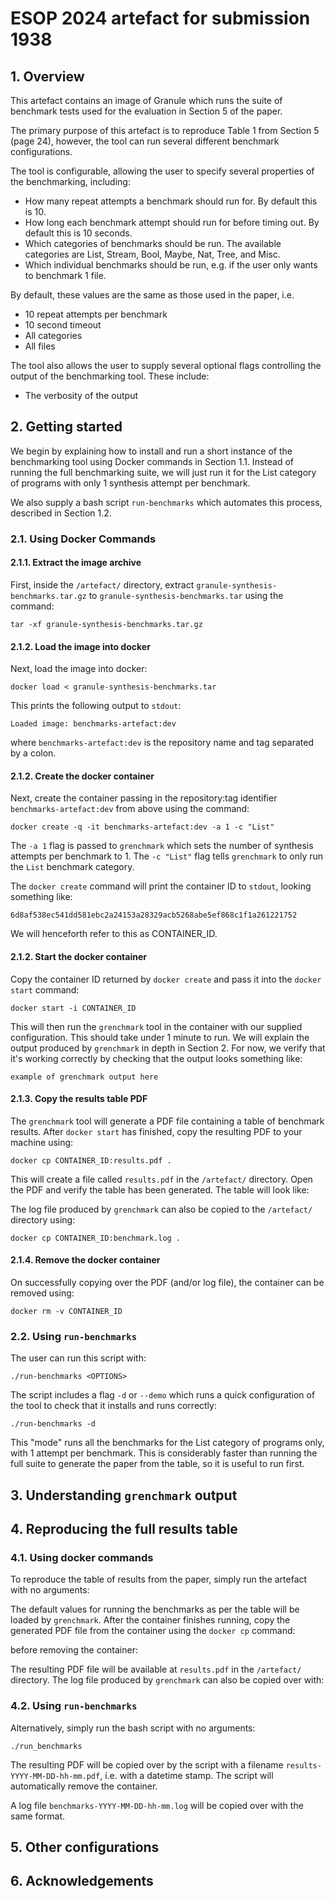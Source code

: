# ESOP 2024 artefact for submission 1938

## 1. Overview
This artefact contains an image of Granule which runs the suite of benchmark 
tests used for the evaluation in Section 5 of the paper. 

The primary purpose of this artefact is to reproduce Table 1 from Section 5 (page 24), 
however, the tool can run several different benchmark configurations. 

The tool is configurable, allowing the user to specify several properties of 
the benchmarking, including:
- How many repeat attempts a benchmark should run for. By default this is 10.
- How long each benchmark attempt should run for before timing out. By default this is 10 seconds.
- Which categories of benchmarks should be run. The available categories are List, Stream, Bool, Maybe, Nat, Tree, and Misc. 
- Which individual benchmarks should be run, e.g. if the user only wants to benchmark 1 file.

By default, these values are the same as those used in the paper, i.e. 
- 10 repeat attempts per benchmark 
- 10 second timeout 
- All categories 
- All files

The tool also allows the user to supply several optional flags controlling the output 
of the benchmarking tool. These include:

- The verbosity of the output

## 2. Getting started 

We begin by explaining how to install and run a short instance of the
benchmarking tool using Docker commands in Section 1.1. Instead of running the
full benchmarking suite, we will just run it for the List category of programs
with only 1 synthesis attempt per benchmark.

We also supply a bash script `run-benchmarks` which automates
this process, described in Section 1.2. 

### 2.1. Using Docker Commands

#### 2.1.1. Extract the image archive 
First, inside the `/artefact/` directory, extract `granule-synthesis-benchmarks.tar.gz` 
to `granule-synthesis-benchmarks.tar` using the command:

    tar -xf granule-synthesis-benchmarks.tar.gz    

#### 2.1.2. Load the image into docker
Next, load the image into docker:

    docker load < granule-synthesis-benchmarks.tar

This prints the following output to `stdout`:

    Loaded image: benchmarks-artefact:dev

where `benchmarks-artefact:dev` is the repository name and tag separated by 
a colon.

#### 2.1.2. Create the docker container 
Next, create the container passing in the repository:tag identifier
`benchmarks-artefact:dev` from above using the command:

    docker create -q -it benchmarks-artefact:dev -a 1 -c "List"

The `-a 1` flag is passed to `grenchmark` which sets the number of synthesis
attempts per benchmark to 1. The `-c "List"` flag tells `grenchmark` to only run
the `List` benchmark category.

The `docker create` command will print the container ID to `stdout`, looking
something like:

    6d8af538ec541dd581ebc2a24153a28329acb5268abe5ef868c1f1a261221752

We will henceforth refer to this as CONTAINER_ID.

#### 2.1.2. Start the docker container 
Copy the container ID returned by `docker create` and pass it into the `docker
start` command:

    docker start -i CONTAINER_ID

This will then run the `grenchmark` tool in the container with our supplied
configuration. This should take under 1 minute to run. We will explain the
output produced by `grenchmark` in depth in Section 2. For now, we verify that
it's working correctly by checking that the output looks something like:

    example of grenchmark output here

#### 2.1.3. Copy the results table PDF 

The `grenchmark` tool will generate a PDF file containing a table of benchmark
results. After `docker start` has finished, copy the resulting PDF to your
machine using:

    docker cp CONTAINER_ID:results.pdf .

This will create a file called `results.pdf` in the `/artefact/` directory. Open
the PDF and verify the table has been generated. The table will look like: 

<!-- ![Results Table Demo](/demo-table.png "table") -->

The log file produced by `grenchmark` can also be copied to the `/artefact/` directory 
using: 

    docker cp CONTAINER_ID:benchmark.log .

#### 2.1.4. Remove the docker container

On successfully copying over the PDF (and/or log file), the container can be 
removed using: 

    docker rm -v CONTAINER_ID

### 2.2. Using `run-benchmarks`
The user can run this script with:

    ./run-benchmarks <OPTIONS>

The script includes a flag `-d` or `--demo` which runs a quick
configuration of the tool to check that it installs and runs correctly:

    ./run-benchmarks -d 

This "mode" runs all the benchmarks for the List category of programs only, with
1 attempt per benchmark. This is considerably faster than running the full suite
to generate the paper from the table, so it is useful to run first.

## 3. Understanding `grenchmark` output

## 4. Reproducing the full results table

### 4.1. Using docker commands

To reproduce the table of results from the paper, simply run the artefact with no 
arguments:

The default values for running the benchmarks as per the table will be loaded by
`grenchmark`. After the container finishes running, copy the generated PDF file
from the container using the `docker cp` command:

before removing the container:

The resulting PDF file will be available at `results.pdf` in the `/artefact/` 
directory. The log file produced by `grenchmark` can also be copied over with: 

### 4.2. Using `run-benchmarks` 

Alternatively, simply run the bash script with no arguments:

    ./run_benchmarks

The resulting PDF will be copied over by the script with a filename
`results-YYYY-MM-DD-hh-mm.pdf`, i.e. with a datetime stamp. The script will
automatically remove the container. 

A log file `benchmarks-YYYY-MM-DD-hh-mm.log` will be copied over with the same
format. 

## 5. Other configurations 


## 6. Acknowledgements

